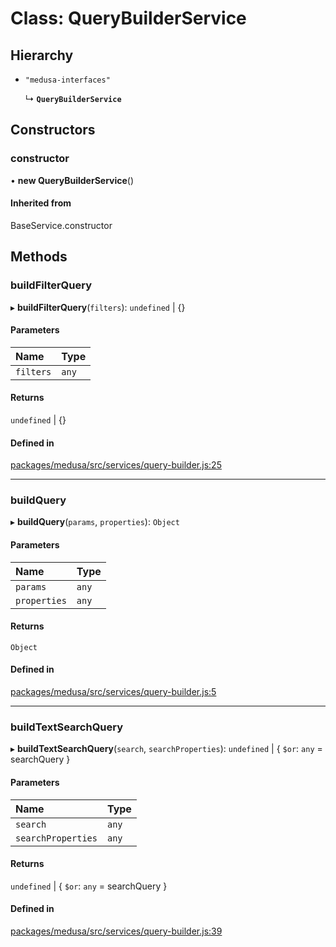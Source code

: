 # Class: QueryBuilderService

## Hierarchy

- `"medusa-interfaces"`

  ↳ **`QueryBuilderService`**

## Constructors

### constructor

• **new QueryBuilderService**()

#### Inherited from

BaseService.constructor

## Methods

### buildFilterQuery

▸ **buildFilterQuery**(`filters`): `undefined` \| {}

#### Parameters

| Name | Type |
| :------ | :------ |
| `filters` | `any` |

#### Returns

`undefined` \| {}

#### Defined in

[packages/medusa/src/services/query-builder.js:25](https://github.com/medusajs/medusa/blob/70139d0bb/packages/medusa/src/services/query-builder.js#L25)

___

### buildQuery

▸ **buildQuery**(`params`, `properties`): `Object`

#### Parameters

| Name | Type |
| :------ | :------ |
| `params` | `any` |
| `properties` | `any` |

#### Returns

`Object`

#### Defined in

[packages/medusa/src/services/query-builder.js:5](https://github.com/medusajs/medusa/blob/70139d0bb/packages/medusa/src/services/query-builder.js#L5)

___

### buildTextSearchQuery

▸ **buildTextSearchQuery**(`search`, `searchProperties`): `undefined` \| { `$or`: `any` = searchQuery }

#### Parameters

| Name | Type |
| :------ | :------ |
| `search` | `any` |
| `searchProperties` | `any` |

#### Returns

`undefined` \| { `$or`: `any` = searchQuery }

#### Defined in

[packages/medusa/src/services/query-builder.js:39](https://github.com/medusajs/medusa/blob/70139d0bb/packages/medusa/src/services/query-builder.js#L39)
